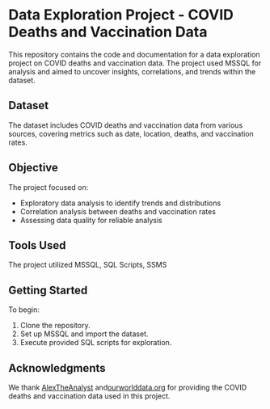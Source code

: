 # Data Exploration Project - COVID Deaths and Vaccination Data

This repository contains the code and documentation for a data exploration project on COVID deaths 
and vaccination data. The project used MSSQL for analysis and aimed to uncover insights, correlations, 
and trends within the dataset.

## Dataset

The dataset includes COVID deaths and vaccination data from various sources, covering metrics such as 
date, location, deaths, and vaccination rates.

## Objective

The project focused on:
- Exploratory data analysis to identify trends and distributions
- Correlation analysis between deaths and vaccination rates
- Assessing data quality for reliable analysis

## Tools Used

The project utilized MSSQL, SQL Scripts, SSMS

## Getting Started

To begin:
1. Clone the repository.
2. Set up MSSQL and import the dataset.
3. Execute provided SQL scripts for exploration.

## Acknowledgments

We thank [AlexTheAnalyst](https://github.com/AlexTheAnalyst) and[ourworlddata.org](https://ourworldindata.org/covid-deaths) for providing the COVID deaths and vaccination data 
used in this project.
